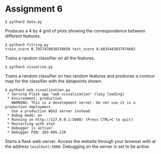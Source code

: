 # Assignment 6
```
$ python3 data.py
```
Produces a 4 by 4 grid of plots showing the correspondence between different features.

```
$ python3 fitting.py
train_score 0.7827476038338658 test_score 0.6835443037974683
``` 
Trains a random classifier on all the features.

```
$ python3 visualize.py
```
Trains a random classifier on two random features and produces a contour map for the classifier with the datapoints shown.

```
$ python3 web_visualization.py
 * Serving Flask app "web_visualization" (lazy loading)
 * Environment: production
   WARNING: This is a development server. Do not use it in a production deployment.
   Use a production WSGI server instead.
 * Debug mode: on
 * Running on http://127.0.0.1:5000/ (Press CTRL+C to quit)
 * Restarting with stat
 * Debugger is active!
 * Debugger PIN: 203-905-210
```
Starts a flask web-server.
Access the website through your browser with at the address `localhost:5000`.
Debugging on the server is set to be active.
